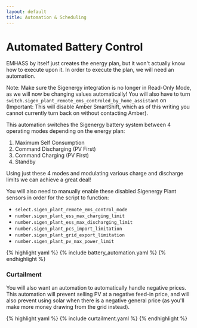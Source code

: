 ```yaml
---
layout: default
title: Automation & Scheduling
---
```


# Automated Battery Control

EMHASS by itself just creates the energy plan, but it won't actually know how to execute upon it. In
order to execute the plan, we will need an automation.

Note: Make sure the Sigenergy integration is no longer in Read-Only Mode, as we will now be changing
values automatically! You will also have to turn
`switch.sigen_plant_remote_ems_controled_by_home_assistant` on (Important: This will disable Amber
SmartShift, which as of this writing you cannot currently turn back on without contacting Amber).

This automation switches the Sigenergy battery system between 4 operating modes depending on the
energy plan:

1. Maximum Self Consumption
2. Command Discharging (PV First)
3. Command Charging (PV First)
4. Standby

Using just these 4 modes and modulating various charge and discharge limits we can achieve a great deal!

You will also need to manually enable these disabled Sigenergy Plant sensors in order for the script to function:

- `select.sigen_plant_remote_ems_control_mode`
- `number.sigen_plant_ess_max_charging_limit`
- `number.sigen_plant_ess_max_discharging_limit`
- `number.sigen_plant_pcs_import_limitation`
- `number.sigen_plant_grid_export_limitation`
- `number.sigen_plant_pv_max_power_limit`

{% highlight yaml %}
{% include battery_automation.yaml %}
{% endhighlight %}

### Curtailment

You will also want an automation to automatically handle negative prices. This automation will prevent selling PV at a negative feed-in price, and will also prevent using solar when there is a negative general price (as you'll make more money drawing from the grid instead).

{% highlight yaml %}
{% include curtailment.yaml %}
{% endhighlight %}
